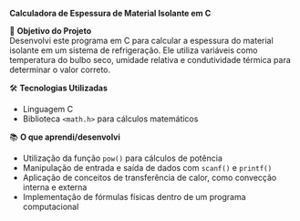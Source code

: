 **Calculadora de Espessura de Material Isolante em C**

📌 **Objetivo do Projeto**  
Desenvolvi este programa em C para calcular a espessura do material isolante em um sistema de refrigeração. Ele utiliza variáveis como temperatura do bulbo seco, umidade relativa e condutividade térmica para determinar o valor correto.  

🛠 **Tecnologias Utilizadas**  
- Linguagem C  
- Biblioteca `<math.h>` para cálculos matemáticos  

📚 **O que aprendi/desenvolvi**  
- Utilização da função `pow()` para cálculos de potência  
- Manipulação de entrada e saída de dados com `scanf()` e `printf()`  
- Aplicação de conceitos de transferência de calor, como convecção interna e externa  
- Implementação de fórmulas físicas dentro de um programa computacional
